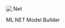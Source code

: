 ![.Net](https://img.shields.io/badge/.NET-5C2D91?style=for-the-badge&logo=.net&logoColor=white)

ML.NET Model Builder
